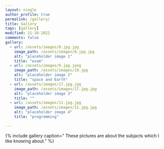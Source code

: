 ```yaml
---
layout: single
author_profile: true
permalink: /gallery/
title: Gallery
tags: [gallery]
modified: 21-10-2022
comments: false
gallery:
  - url: /assets/images/8.jpg.jpg
    image_path: /assets/images/8.jpg.jpg
    alt: "placeholder image 1"
    title: "exam"
  - url: /assets/images/9.jpg.jpeg
    image_path: /assets/images/19.jpg
    alt: "placeholder image 2"
    title: "space and Earth"
  - url: /assets/images/17.jpg.jpg
    image_path: /assets/images/17.jpg.jpg
    alt: "placeholder image 3"
    title: ""  
  - url: /assets/images/11.jpg.jpg
    image_path: /assets/images/11.jpg.jpg
    alt: "placeholder image 4"
    title: "programming"
    
---
```


{% include gallery caption=" These pictures are about the subjacts which I like knowing about." %}

